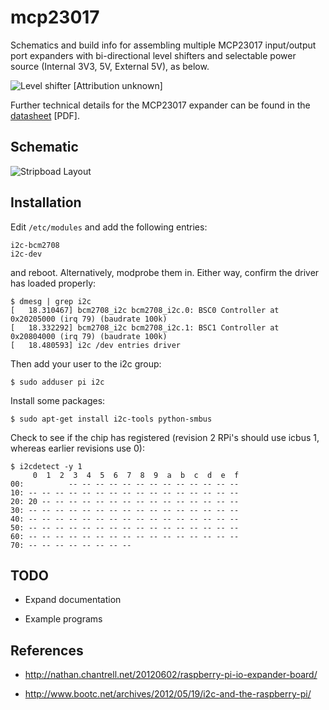 mcp23017
========

Schematics and build info for assembling multiple MCP23017 input/output port
expanders with bi-directional level shifters and selectable power source
(Internal 3V3, 5V, External 5V), as below.

![Level shifter](https://raw.github.com/rm-hull/mcp23017/master/doc/level-shifter.jpg) [Attribution unknown]

Further technical details for the MCP23017 expander can be found in the 
[datasheet](https://raw.github.com/rm-hull/mcp23017/master/doc/MCP23017%20datasheet.pdf) [PDF].

Schematic
---------
![Stripboad Layout](https://raw.github.com/rm-hull/mcp23017/master/doc/schematic_bb.png)

Installation
------------
Edit `/etc/modules` and add the following entries:

    i2c-bcm2708
    i2c-dev

and reboot. Alternatively, modprobe them in. Either way, confirm the driver
has loaded properly:

    $ dmesg | grep i2c
    [   18.310467] bcm2708_i2c bcm2708_i2c.0: BSC0 Controller at 0x20205000 (irq 79) (baudrate 100k)
    [   18.332292] bcm2708_i2c bcm2708_i2c.1: BSC1 Controller at 0x20804000 (irq 79) (baudrate 100k)
    [   18.480593] i2c /dev entries driver

Then add your user to the i2c group:

    $ sudo adduser pi i2c

Install some packages:

    $ sudo apt-get install i2c-tools python-smbus

Check to see if the chip has registered (revision 2 RPi's should use icbus
1, whereas earlier revisions use 0):

    $ i2cdetect -y 1
         0  1  2  3  4  5  6  7  8  9  a  b  c  d  e  f
    00:          -- -- -- -- -- -- -- -- -- -- -- -- -- 
    10: -- -- -- -- -- -- -- -- -- -- -- -- -- -- -- -- 
    20: 20 -- -- -- -- -- -- -- -- -- -- -- -- -- -- -- 
    30: -- -- -- -- -- -- -- -- -- -- -- -- -- -- -- -- 
    40: -- -- -- -- -- -- -- -- -- -- -- -- -- -- -- -- 
    50: -- -- -- -- -- -- -- -- -- -- -- -- -- -- -- -- 
    60: -- -- -- -- -- -- -- -- -- -- -- -- -- -- -- -- 
    70: -- -- -- -- -- -- -- --    

TODO
----
* Expand documentation

* Example programs

References
----------
* http://nathan.chantrell.net/20120602/raspberry-pi-io-expander-board/

* http://www.bootc.net/archives/2012/05/19/i2c-and-the-raspberry-pi/

